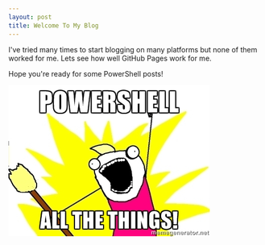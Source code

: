 ```yaml
---
layout: post
title: Welcome To My Blog
---
```


I've tried many times to start blogging on many platforms but none of them worked for me. Lets see how well GitHub Pages work for me.  

Hope you're ready for some PowerShell posts!

![PowerShell All The Things](/images/PowerShellAllTheThings.jpg)